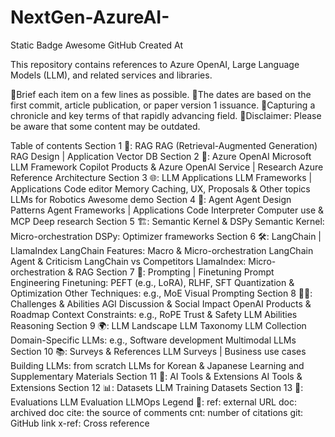 # NextGen-AzureAI-
Static Badge Awesome GitHub Created At

This repository contains references to Azure OpenAI, Large Language Models (LLM), and related services and libraries.

🔹Brief each item on a few lines as possible.
🔹The dates are based on the first commit, article publication, or paper version 1 issuance.
🔹Capturing a chronicle and key terms of that rapidly advancing field.
🔹Disclaimer: Please be aware that some content may be outdated.

Table of contents
Section 1 🎯: RAG
RAG (Retrieval-Augmented Generation)
RAG Design | Application
Vector DB
Section 2 🌌: Azure OpenAI
Microsoft LLM Framework
Copilot Products & Azure OpenAI Service | Research
Azure Reference Architecture
Section 3 🌐: LLM Applications
LLM Frameworks | Applications
Code editor
Memory
Caching, UX, Proposals & Other topics
LLMs for Robotics
Awesome demo
Section 4 🤖: Agent
Agent Design Patterns
Agent Frameworks | Applications
Code Interpreter
Computer use & MCP
Deep research
Section 5 🏗️: Semantic Kernel & DSPy
Semantic Kernel: Micro-orchestration
DSPy: Optimizer frameworks
Section 6 🛠️: LangChain | LlamaIndex
LangChain Features: Macro & Micro-orchestration
LangChain Agent & Criticism
LangChain vs Competitors
LlamaIndex: Micro-orchestration & RAG
Section 7 🧠: Prompting | Finetuning
Prompt Engineering
Finetuning: PEFT (e.g., LoRA), RLHF, SFT
Quantization & Optimization
Other Techniques: e.g., MoE
Visual Prompting
Section 8 🏄‍♂️: Challenges & Abilities
AGI Discussion & Social Impact
OpenAI Products & Roadmap
Context Constraints: e.g., RoPE
Trust & Safety
LLM Abilities
Reasoning
Section 9 🌍: LLM Landscape
LLM Taxonomy
LLM Collection
Domain-Specific LLMs: e.g., Software development
Multimodal LLMs
Section 10 📚: Surveys & References
LLM Surveys | Business use cases
Building LLMs: from scratch
LLMs for Korean & Japanese
Learning and Supplementary Materials
Section 11 🧰: AI Tools & Extensions
AI Tools & Extensions
Section 12 📊: Datasets
LLM Training Datasets
Section 13 📝: Evaluations
LLM Evaluation
LLMOps
Legend 🔑:
ref: external URL
doc: archived doc
cite: the source of comments
cnt: number of citations
git: GitHub link
x-ref: Cross reference
